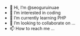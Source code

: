 - 👋 Hi, I’m @seoguruinuae
- 👀 I’m interested in coding
- 🌱 I’m currently learning PHP
- 💞️ I’m looking to collaborate on ...
- 📫 How to reach me ...

<!---
seoguruinuae/seoguruinuae is a ✨ special ✨ repository because its `README.md` (this file) appears on your GitHub profile.
You can click the Preview link to take a look at your changes.
--->
